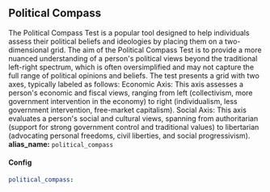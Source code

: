 
<div class="h3-box" markdown="1">

## Political Compass

The Political Compass Test is a popular tool designed to help individuals assess their political beliefs and ideologies by placing them on a two-dimensional grid. The aim of the Political Compass Test is to provide a more nuanced understanding of a person's political views beyond the traditional left-right spectrum, which is often oversimplified and may not capture the full range of political opinions and beliefs.
The test presents a grid with two axes, typically labeled as follows:
Economic Axis: This axis assesses a person's economic and fiscal views, ranging from left (collectivism, more government intervention in the economy) to right (individualism, less government intervention, free-market capitalism).
Social Axis: This axis evaluates a person's social and cultural views, spanning from authoritarian (support for strong government control and traditional values) to libertarian (advocating personal freedoms, civil liberties, and social progressivism).
**alias_name:** `political_compass`

</div><div class="h3-box" markdown="1">

#### Config
```yaml
political_compass:
```

</div><div class="h3-box" markdown="1">


</div>

